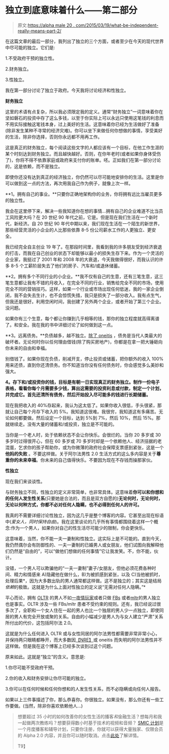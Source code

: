 # 独立到底意味着什么——第二部分

> 原文:[https://alpha male 20 . com/2015/03/19/what-be-independent-really-means-part-2/](https://alphamale20.com/2015/03/19/what-being-independent-really-means-part-2/)

在这篇文章的最后一部分，我列出了独立的三个方面，或者至少在今天的现代世界中尽可能的独立。它们是:

1.不受政府干预的独立性。

2.财务独立。

3.性独立。

我在第一部分讨论了独立于政府。今天我将讨论经济和性独立。

**财务独立**

这里的术语有点复杂，所以我必须限定我的定义。通常“财务独立”一词意味着你在坚如磐石的投资中存了这么多钱，以至于你实际上可以永远只使用这笔钱的利息而不用实际接触这笔钱本身，过上美好的生活。这意味着你已经为生活做好了准备(除非发生某种不寻常的经济灾难)。你可以坐下来做任何你想做的事情，享受美好的生活，除非你选择，否则你永远都不用再工作。

这是真正的财务独立，每个阅读这些文字的人都应该有一个目标，在他工作生涯的某个时刻达到财务独立。而且越快越好。否则，在你年老时(或者如果你身体受伤了)，你将不得不依靠家庭或政府来支付你的账单。呸。正如我们在第一部分讨论的，这是依赖，而不是独立。

即使你还没有达到真正的经济独立，你仍然可以尽可能地安排你的生活。这里是你可以做到这一点的方法，再次用我自己作为例子，就像上次一样。

**1。拥有自己的事业。**只要你正确地架构你的业务，你将拥有远比当雇员更多的独立性。

我会在这里停下来，解决一些我知道你在想的事情...拥有自己的企业难道不比当员工风险更大吗？在 20 世纪 90 年代之前，它是。但是现在我们生活在一个新时代，新经济。自 20 世纪 90 年代中期以来，我们现在生活在一个陌生的新世界，那些经营灵活的小企业的人比那些依靠 8-5 份公司薪水工作的人更独立、更安全。

我已经完全自主创业 19 年了。在那段时间里，我看到我的许多朋友受到经济衰退的打击，而我在自己创业的状态下却能够以最小的损失生存下来。作为一个灵活的企业家，我挺过了 2001 年和 2008 年的大衰退，今天我做得很好，而我认识的许多 8-5 个工薪阶层失去了他们的房子、汽车和/或退休储蓄。

**2。拥有多个不同行业的小企业。**我不仅有自己的生意，还有三笔生意，这三笔生意都让我有不错的月收入，在完全不同的行业，销售给完全不同的市场，使用完全不同的营销技巧。这样，如果一个行业或市场出现任何低迷，我的一家企业倒闭，我不会失去生计，也不会惊慌失措，我只是损失了一部分收入。我有点生气，但我还是很好。利用空闲时间，我创建了另外两个企业，或者开始了第三个企业。没问题。

如果你有三个生意，每个都让你赚到几乎相等的钱，那你的独立程度就高得离谱了。和安全。我在我的书中详细讨论了如何做到这一点。

**3。远离债务。**负债越多，越不独立。[除了 oneitis](https://blackdragonblog.com/2012/03/11/nine-steps-to-avoid-neediness-and-oneitis/ "Nine Steps To Avoid Neediness and Oneitis") ，债务是当代人类最大的破坏者。无论何时你以任何理由借钱(除了购买房地产)，你都是在拿一把大锤砸向你未来的自由和幸福。

别借钱了。如果你现在负债，削减开支，停止投资或储蓄，把你额外的收入 100%用来还债，直到你还清债务。你不知道当你没有任何债务时，你会感觉多么美妙和强大。

**4。存下和/或投资你的钱，目标是有朝一日实现真正的财务独立。制作一份电子表格，看看你每个月需要多少钱，算出这需要的投资利息或付款，制定一个计划，并完成它。首先还清所有债务，然后开始投入尽可能多的钱进行长期储蓄。**

现在我把收入的 40%存起来，我认为这太低了。如果你收入很低，手头很紧，那就让自己每个月存下收入的 5%。我知道这很难。我很穷，我知道这有多痛苦。无论如何都要做。然后设定一个目标，达到 5%到 7%，然后 10%，然后 15%。那就继续走。没有大量的储蓄和/或投资，独立是不可能的。

当你是一个老人时，处于依赖状态不会让你快乐。会很烂的。当你 20 多岁或 30 多岁时过得很开心，但在 60 多岁或 70 多岁时却是一个依赖他人、经济拮据的老混蛋，乞求你的孩子帮助你，或为你微薄的政府社会保障支票感到紧张，这是一个 **他妈的失败** 。不要这样做。关于阿尔法男性 2.0 生活方式的这么多内容是关于**尊重你的未来幸福**。你未来的自己值得快乐。不要因为现在不存钱而操那家伙。

**性独立**

现在我们来谈谈性。

与财务独立不同，性独立的定义非常简单，也非常具体。这意味着**你可以和你想和的任何人发生性关系**(只要她是合法的，而且是双方自愿的)**无论何时，无论何时，无论以何种方式，你都不必对任何人隐瞒，也不必得到任何人的许可。**

我真的不需要详细讨论性独立，因为这几乎是整个博客的内容。它甚至出现在标语中(*爱女人，同时保持自由*)。我在这里谈论的几乎所有事情都围绕着这样一个概念:作为一个男人，如果你对自己的性生活尽可能少的限制，你会更快乐。

这意味着，当然，你不能一夫一妻制和性独立。这实际上是不可能的。直到今天，我仍然偶尔会有防御性的、一夫一妻制的已婚男人或女朋友，他们试图向我解释他们仍然是“自由的”，可以“做他们想做的任何事情”它让我发笑。不，你不能，伙计。

没错，一个男人可以欺骗他的“一夫一妻制”妻子/女朋友，但他必须花费各种时间、精力和情感来 A)隐藏他在做什么，B)为被抓感到紧张，以及 C)当他被抓时，处理后果*，因为大多数出轨的男人通常都这样做。这不是独立的；其实这是结局*依赖*的极致。这就是为什么上面对性独立的定义说“无需对任何人隐瞒。”*

平心而论，拥有 [OLTR](https://blackdragonblog.com/glossary/#OLTR "Glossary") 的男人不如[一夜情玩家](https://blackdragonblog.com/2015/01/29/why-i-dont-do-one-night-stands/ "Why I Don’t Do One Night Stands")或者只做 [FBs](https://blackdragonblog.com/glossary/#FB "Glossary") 或者[mltr](https://blackdragonblog.com/glossary/#MLTR "Glossary")的男人独立也是事实。OLTR 涉及一些 FBs/mltr 患者不受约束的规则。还有，我已经说过很多次了，全职和一个女人住在一起的男人也比一个独居的男人少一点独立，即使同居的男人有完全开放或聚的关系。自由的小幅减少是男人为与女人建立“严肃”关系所付出的代价，这包括阿尔法 2.0。

这就是为什么任何进入 OLTR 或与女性同居的阿尔法男性都需要非常非常小心，并保持两只眼睛都睁开，而大多数因[【NRE】](https://blackdragonblog.com/glossary/#NRE "Glossary")或 oneitis 而失明的阿尔法男性并不这样做。但是我在这个博客上已经多次谈到过这个问题。

原来如此。这就是“独立”的含义。意思是:

1.你尽可能不受政府干预。

2.你的收入和财务安排让你尽可能的独立。

3.你可以在任何时候和任何你想和的人发生性关系，而不必隐瞒或向任何人报告。

如果以上三件事描述了你，那么恭喜你。你很独立。如果没有，那么你还有一些工作要做。(当然，除非你喜欢依赖他人...)

> 想要超过 35 小时的如何改善你的女性生活的播客*和*金融生活？想每月和我一起做两次教练吗？想要获得数小时基于技术的视频和音频？ [SMIC 计划](https://alphamale20.kartra.com/page/vIL17)是一个月度播客和辅导计划，只要你注册，你就可以获得大量独家、仅限会员的 Alpha 2.0 内容，并且你可以随时取消。点击[此处](https://alphamale20.kartra.com/page/vIL17)了解详情。
> 
> T9】